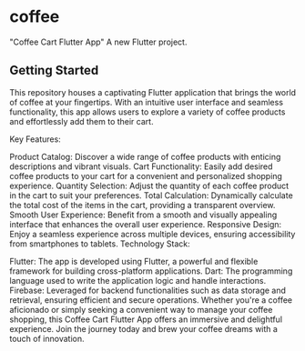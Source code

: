 # coffee

"Coffee Cart Flutter App"
A new Flutter project.

## Getting Started

This repository houses a captivating Flutter application that brings the world of coffee at your fingertips. With an intuitive user interface and seamless functionality, this app allows users to explore a variety of coffee products and effortlessly add them to their cart.

Key Features:

Product Catalog: Discover a wide range of coffee products with enticing descriptions and vibrant visuals.
Cart Functionality: Easily add desired coffee products to your cart for a convenient and personalized shopping experience.
Quantity Selection: Adjust the quantity of each coffee product in the cart to suit your preferences.
Total Calculation: Dynamically calculate the total cost of the items in the cart, providing a transparent overview.
Smooth User Experience: Benefit from a smooth and visually appealing interface that enhances the overall user experience.
Responsive Design: Enjoy a seamless experience across multiple devices, ensuring accessibility from smartphones to tablets.
Technology Stack:

Flutter: The app is developed using Flutter, a powerful and flexible framework for building cross-platform applications.
Dart: The programming language used to write the application logic and handle interactions.
Firebase: Leveraged for backend functionalities such as data storage and retrieval, ensuring efficient and secure operations.
Whether you're a coffee aficionado or simply seeking a convenient way to manage your coffee shopping, this Coffee Cart Flutter App offers an immersive and delightful experience. Join the journey today and brew your coffee dreams with a touch of innovation.






